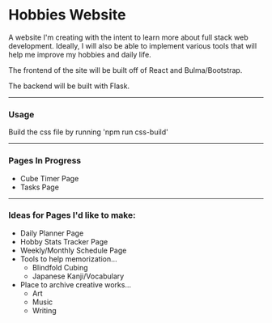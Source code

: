 # Hobbies Website

A website I'm creating with the intent to learn more about
full stack web development. Ideally, I will also be able
to implement various tools that will help me improve my
hobbies and daily life.

The frontend of the site will be built off of React and 
Bulma/Bootstrap.

The backend will be built with Flask.

---

### Usage

Build the css file by running 'npm run css-build'

---

### Pages In Progress

- Cube Timer Page
- Tasks Page

---

### Ideas for Pages I'd like to make:

- Daily Planner Page
- Hobby Stats Tracker Page
- Weekly/Monthly Schedule Page
- Tools to help memorization...
    - Blindfold Cubing
    - Japanese Kanji/Vocabulary
- Place to archive creative works...
    - Art
    - Music
    - Writing
